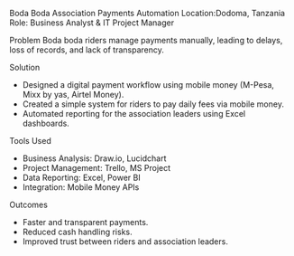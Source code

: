  Boda Boda Association Payments Automation
Location:Dodoma, Tanzania  
Role: Business Analyst & IT Project Manager  

Problem
Boda boda riders manage payments manually, leading to delays, loss of records, and lack of transparency.  

Solution
- Designed a digital payment workflow using mobile money (M-Pesa, Mixx by yas, Airtel Money).  
- Created a simple system for riders to pay daily fees via mobile money.  
- Automated reporting for the association leaders using Excel dashboards.  

 Tools Used
- Business Analysis: Draw.io, Lucidchart  
- Project Management: Trello, MS Project  
- Data Reporting: Excel, Power BI  
- Integration: Mobile Money APIs  

 Outcomes
- Faster and transparent payments.  
- Reduced cash handling risks.  
- Improved trust between riders and association leaders.  

